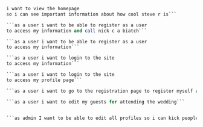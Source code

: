 ```as a user
i want to view the homepage
so i can see important information about how cool steve r is```

```as a user i want to be able to register as a user
to access my information and call nick c a biatch```

```as a user i want to be able to register as a user
to access my information```

```as a user i want to login to the site
to access my information```

```as a user i want to login to the site
to access my profile page```

```as a user i want to go to the registration page to register myself and my guests for attending the wedding```

```as a user i want to edit my guests for attending the wedding```


```as admin I want to be able to edit all profiles so i can kick people out of the wedding```
